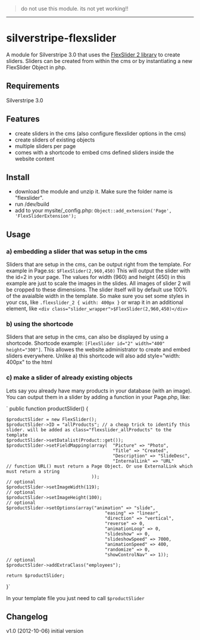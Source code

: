 > do not use this module. its not yet working!!


----------

# silverstripe-flexslider

A module for Silverstripe 3.0 that uses the [FlexSlider 2 library](https://github.com/woothemes/FlexSlider) to create sliders. Sliders can be created from within the cms or by instantiating a new FlexSlider Object in php. 

## Requirements

Silverstripe 3.0

## Features

- create sliders in the cms (also configure flexslider options in the cms)
- create sliders of existing objects
- multiple sliders per page
- comes with a shortcode to embed cms defined sliders inside the website content

## Install

- download the module and unzip it. Make sure the folder name is "flexslider".
- run /dev/build
- add to your mysite/_config.php: `Object::add_extension('Page', 'FlexSliderExtension');`

## Usage

### a) embedding a slider that was setup in the cms

Sliders that are setup in the cms, can be output right from the template.
For example in Page.ss: `$FlexSlider(2,960,450)`
This will output the slider with the id=2 in your page. 
The values for width (960) and height (450) in this example are just to scale the images in the slides.
All images of slider 2 will be cropped to these dimensions. 
The slider itself will by default use 100% of the avaialble width in the template.
So make sure you set some styles in your css, like `.flexslider_2 { width: 400px }` or wrap it in an additional element, like `<div class="slider_wrapper">$FlexSlider(2,960,450)</div>`

### b) using the shortcode

Sliders that are setup in the cms, can also be displayed by using a shortcode.
Shortcode example: `[FlexSlider id="2" width="400" height="300"]`. This allowes the website administrator to create and embed sliders everywhere. Unlike a) this shortcode will also add style="width: 400px" to the html

### c) make a slider of already existing objects

Lets say you already have many products in your database (with an image). You can output them in a slider by adding a function in your Page.php, like:

`
public function productSlider() {

	$productSlider = new FlexSlider();
	$productSlider->ID = "allProducts"; // a cheap trick to identify this slider. will be added as class="flexslider_allProducts" to the template
	$productSlider->setDatalist(Product::get());
	$productSlider->setFieldMapping(array(	"Picture" => "Photo",
											"Title" => "Created", 
											"Description" => "SlideDesc",
											"InternalLink" => "URL"       // function URL() must return a Page Object. Or use ExternalLink which must return a string
									));
	// optional
	$productSlider->setImageWidth(119);
	// optional
	$productSlider->setImageHeight(100);
	// optional
	$productSlider->setOptions(array("animation" => "slide",
                                         "easing" => "linear",
                                         "direction" => "vertical",
                                         "reverse" => 0,
                                         "animationLoop" => 0,
                                         "slideshow" => 0,
                                         "slideshowSpeed" => 7000,
                                         "animationSpeed" => 400,
                                         "randomize" => 0,
                                         "showControlNav" => 1));
    // optional
	$productSlider->addExtraClass("employees");
    
	return $productSlider;
}`

In your template file you just need to call `$productSlider`

## Changelog

v1.0 (2012-10-06)
initial version
